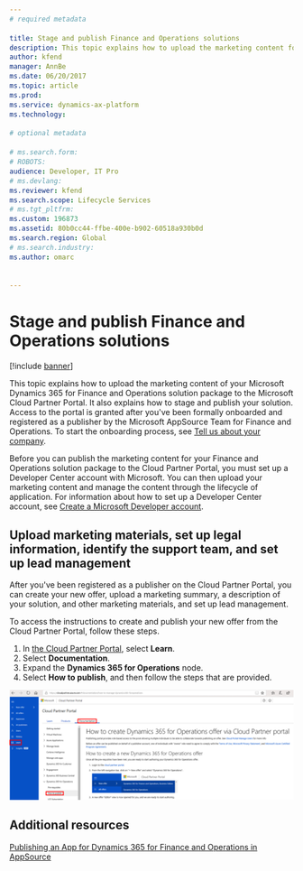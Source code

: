 ```yaml
---
# required metadata

title: Stage and publish Finance and Operations solutions
description: This topic explains how to upload the marketing content for your Microsoft Dynamics Lifecycle Services (LCS) solution package to the Microsoft Cloud Partner Portal, and how to stage and publish your solution.
author: kfend
manager: AnnBe
ms.date: 06/20/2017
ms.topic: article
ms.prod: 
ms.service: dynamics-ax-platform
ms.technology: 

# optional metadata

# ms.search.form: 
# ROBOTS: 
audience: Developer, IT Pro
# ms.devlang: 
ms.reviewer: kfend
ms.search.scope: Lifecycle Services
# ms.tgt_pltfrm: 
ms.custom: 196873
ms.assetid: 80b0cc44-ffbe-400e-b902-60518a930b0d
ms.search.region: Global
# ms.search.industry: 
ms.author: omarc


---
```


# Stage and publish Finance and Operations solutions

[!include [banner](../includes/banner.md)]

This topic explains how to upload the marketing content of your Microsoft Dynamics 365 for Finance and Operations solution package to the Microsoft Cloud Partner Portal. It also explains how to stage and publish your solution. Access to the portal is granted after you've been formally onboarded and registered as a publisher by the Microsoft AppSource Team for Finance and Operations. To start the onboarding process, see [Tell us about your company](https://appsource.microsoft.com/en-us/partners/signup).

Before you can publish the marketing content for your Finance and Operations solution package to the Cloud Partner Portal, you must set up a Developer Center account with Microsoft. You can then upload your marketing content and manage the content through the lifecycle of application. For information about how to set up a Developer Center account, see [Create a Microsoft Developer account](https://azure.microsoft.com/en-us/documentation/articles/marketplace-publishing-accounts-creation-registration/).

## Upload marketing materials, set up legal information, identify the support team, and set up lead management
After you've been registered as a publisher on the Cloud Partner Portal, you can create your new offer, upload a marketing summary, a description of your solution, and other marketing materials, and set up lead management.

To access the instructions to create and publish your new offer from the Cloud Partner Portal, follow these steps.

1. In [the Cloud Partner Portal](https://cloudpartner.azure.com), select **Learn**.
2. Select **Documentation**.
3. Expand the **Dynamics 365 for Operations** node.
4. Select **How to publish**, and then follow the steps that are provided.

[![How to publish](./media/CPP_HowtoPublish.png)](./media/CPP_HowtoPublish.png)

Additional resources
--------

[Publishing an App for Dynamics 365 for Finance and Operations in AppSource](lcs-solutions-app-source.md)
